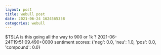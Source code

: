 ```yaml
--- 
layout: post 
title: webull post 
date: 2021-06-24 1624565358 
categories: webull 
--- 
```

$TSLA  is this going all the way to 900 or 1k ?	2021-06-24T19:51:09.490+0000
sentiment scores: {'neg': 0.0, 'neu': 1.0, 'pos': 0.0, 'compound': 0.0}